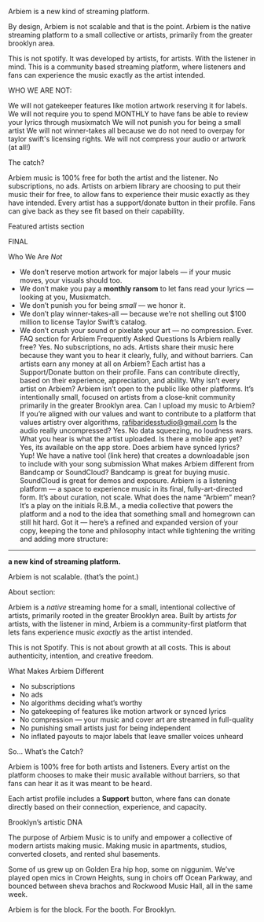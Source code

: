 Arbiem is a new kind of streaming platform. 

By design, Arbiem is not scalable and that is the point. Arbiem is the native streaming platform to a small collective or artists, primarily from the greater brooklyn area. 

This is not spotify. It was developed by artists, for artists. With the listener in mind. This is a community based streaming platform, where listeners and fans can experience the music exactly as the artist intended. 


WHO WE ARE NOT:

We will not gatekeeper features like motion artwork reserving it for labels. 
We will not require you to spend MONTHLY to have fans be able to review your lyrics through musixmatch
We will not punish you for being a small artist 
We will not winner-takes all because we do not need to overpay for taylor swift's licensing rights.
We will not compress your audio or artwork (at all!)

The catch?

Arbiem music is 100% free for both the artist and the listener. No subscriptions, no ads. Artists on arbiem library are choosing to put their music their for free, to allow fans to experience their music exactly as they have intended. Every artist has a support/donate button in their profile. Fans can give back as they see fit based on their capability. 

Featured artists section





FINAL

Who We Are *Not*

* We don’t reserve motion artwork for major labels — if your music moves, your visuals should too.
* We don’t make you pay a **monthly ransom** to let fans read your lyrics — looking at you, Musixmatch.
* We don’t punish you for being *small* — we honor it.
* We don’t play winner-takes-all — because we’re not shelling out \$100 million to license Taylor Swift’s catalog.
* We don’t crush your sound or pixelate your art — no compression. Ever.
FAQ section for Arbiem
Frequently Asked Questions
Is Arbiem really free?
 Yes. No subscriptions, no ads. Artists share their music here because they want you to hear it clearly, fully, and without barriers.
Can artists earn any money at all on Arbiem?
 Each artist has a Support/Donate button on their profile. Fans can contribute directly, based on their experience, appreciation, and ability.
Why isn’t every artist on Arbiem?
 Arbiem isn’t open to the public like other platforms. It’s intentionally small, focused on artists from a close-knit community primarily in the greater Brooklyn area.
Can I upload my music to Arbiem?
If you’re aligned with our values and want to contribute to a platform that values artistry over algorithms, rafibaridesstudio@gmail.com
Is the audio really uncompressed?
 Yes. No data squeezing, no loudness wars. What you hear is what the artist uploaded.
Is there a  mobile app yet?
Yes, its available on the app store.
Does arbiem have synced lyrics? 
Yup! We have a native tool (link here) that creates a downloadable json to include with your song submission
What makes Arbiem different from Bandcamp or SoundCloud?
 Bandcamp is great for buying music. SoundCloud is great for demos and exposure. Arbiem is a listening platform — a space to experience music in its final, fully-art-directed form. It’s about curation, not scale.
What does the name “Arbiem” mean?
 It’s a play on the initials R.B.M., a media collective that powers the platform and a nod to the idea that something small and homegrown can still hit hard.
Got it — here’s a refined and expanded version of your copy, keeping the tone and philosophy intact while tightening the writing and adding more structure:

---

**a new kind of streaming platform.**

Arbiem is not scalable. (that’s the point.)

About section:

Arbiem is a *native* streaming home for a small, intentional collective of artists, primarily rooted in the greater Brooklyn area. Built by artists *for* artists, with the listener in mind, Arbiem is a community-first platform that lets fans experience music *exactly* as the artist intended.

This is not Spotify.
This is not about growth at all costs.
This is about authenticity, intention, and creative freedom.


What Makes Arbiem Different

* No subscriptions
* No ads
* No algorithms deciding what’s worthy
* No gatekeeping of features like motion artwork or synced lyrics
* No compression — your music and cover art are streamed in full-quality
* No punishing small artists just for being independent
* No inflated payouts to major labels that leave smaller voices unheard

So… What’s the Catch?

Arbiem is 100% free for both artists and listeners. Every artist on the platform chooses to make their music available without barriers, so that fans can hear it as it was meant to be heard.

Each artist profile includes a **Support** button, where fans can donate directly based on their connection, experience, and capacity.


Brooklyn’s artistic DNA

The purpose of Arbiem Music is to unify and empower a collective of modern artists making music. Making music in apartments, studios, converted closets, and rented shul basements.

Some of us grew up on Golden Era hip hop, some on niggunim.
We’ve played open mics in Crown Heights, sung in choirs off Ocean Parkway, and bounced between sheva brachos and Rockwood Music Hall, all in the same week.

Arbiem is for the block. For the booth. For Brooklyn.
